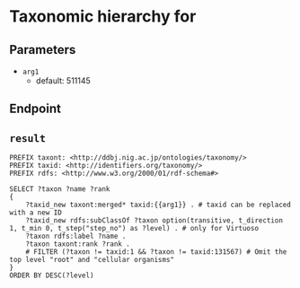 # Taxonomic hierarchy for

## Parameters
* `arg1`
  * default: 511145

## Endpoint


## `result`

```sparql
PREFIX taxont: <http://ddbj.nig.ac.jp/ontologies/taxonomy/>
PREFIX taxid: <http://identifiers.org/taxonomy/>
PREFIX rdfs: <http://www.w3.org/2000/01/rdf-schema#>

SELECT ?taxon ?name ?rank
{
    ?taxid_new taxont:merged* taxid:{{arg1}} . # taxid can be replaced with a new ID
    ?taxid_new rdfs:subClassOf ?taxon option(transitive, t_direction 1, t_min 0, t_step("step_no") as ?level) . # only for Virtuoso
    ?taxon rdfs:label ?name .
    ?taxon taxont:rank ?rank .
    # FILTER (?taxon != taxid:1 && ?taxon != taxid:131567) # Omit the top level "root" and "cellular organisms"
}
ORDER BY DESC(?level)


```
